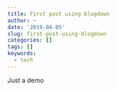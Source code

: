 ```yaml
---
title: First post using blogdown
author: ~
date: '2019-04-05'
slug: first-post-using-blogdown
categories: []
tags: []
keywords:
  - tech
---
```


Just a demo
    
<!--more-->

